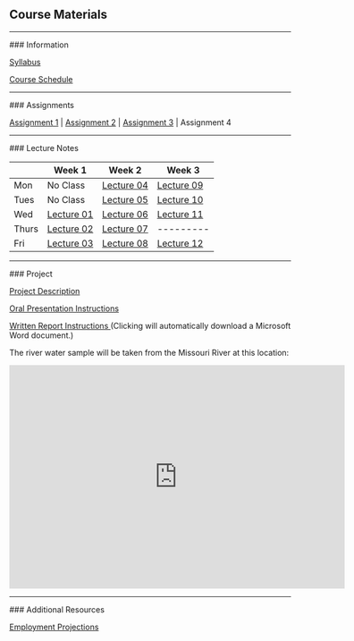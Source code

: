 ## Course Materials
<hr>
### Information

[Syllabus](/docs/Syllabus.pdf)

[Course Schedule](/docs/CourseSchedule.pdf)


<hr>
### Assignments

[Assignment 1](/docs/Assignment01.pdf) | [Assignment 2](/docs/Assignment02.pdf) | [Assignment 3](/docs/Assignment03.pdf) | Assignment 4 


<hr>
### Lecture Notes

|     | Week 1                                 | Week 2                                | Week 3                                     |
|-----|----------------------------------------|---------------------------------------|--------------------------------------------|
|Mon  | No Class                               | [Lecture 04](/lec/04-WaterQuality.pdf)| [Lecture 09](/lec/09-Wetlands.pdf)         |
|Tues | No Class                               | [Lecture 05](/lec/05-Watershed.pdf)   | [Lecture 10](/lec/10-DamsReservoirs.pdf)   |
|Wed  | [Lecture 01](/lec/01-Intro.pdf)        | [Lecture 06](/lec/06-GreatLakes.pdf)  | [Lecture 11](/lec/11-DamVideo.pdf)         |
|Thurs| [Lecture 02](/lec/02-WaterOverview.pdf)| [Lecture 07](/lec/07-Groundwater.pdf) | ---------                                  |
|Fri  | [Lecture 03](/lec/03-WaterCycle.pdf)   | [Lecture 08](/lec/08-Rivers.pdf)      | [Lecture 12](/lec/12-WaterTreatment_Hg.pdf)|


<hr>
### Project

[Project Description](/docs/ProjectDescription.pdf)

[Oral Presentation Instructions](/docs/OralPresentation.pdf)

[Written Report Instructions ](/docs/WrittenReportTemplate.docx) (Clicking will automatically download a Microsoft Word document.)

The river water sample will be taken from the Missouri River at this location:
<iframe src="https://www.google.com/maps/embed?pb=!1m18!1m12!1m3!1d24305.375723723115!2d-96.99882763233053!3d42.76701038485986!2m3!1f0!2f0!3f0!3m2!1i1024!2i768!4f13.1!3m3!1m2!1s0x0%3A0xc479235af54e1bf9!2sClay+County+Boat+Ramp%2C+Canoe+Takeout!5e1!3m2!1sen!2sus!4v1496106414767" width="600" height="400" frameborder="0" style="border:0" allowfullscreen></iframe>

<hr>
### Additional Resources

[Employment Projections](/docs/EmploymentProjections.pdf)





